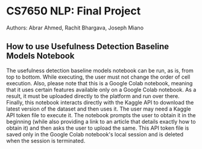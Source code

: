 # CS7650 NLP: Final Project
Authors: Abrar Ahmed, Rachit Bhargava, Joseph Miano

## How to use Usefulness Detection Baseline Models Notebook
The usefulness detection baseline models notebook can be run, as is, from top to bottom. While executing, the user must not change the order of cell execution. Also, please note that this is a Google Colab notebook, meaning that it uses certain features available only on a Google Colab notebook. As a result, it must be uploaded directly to the platform and run over there. Finally, this notebook interacts directly with the Kaggle API to download the latest version of the dataset and then uses it. The user may need a Kaggle API token file to execute it. The notebook prompts the user to obtain it in the beginning (while also providing a link to an article that details exactly how to obtain it) and then asks the user to upload the same. This API token file is saved only in the Google Colab notebook's local session and is deleted when the session is terminated.
